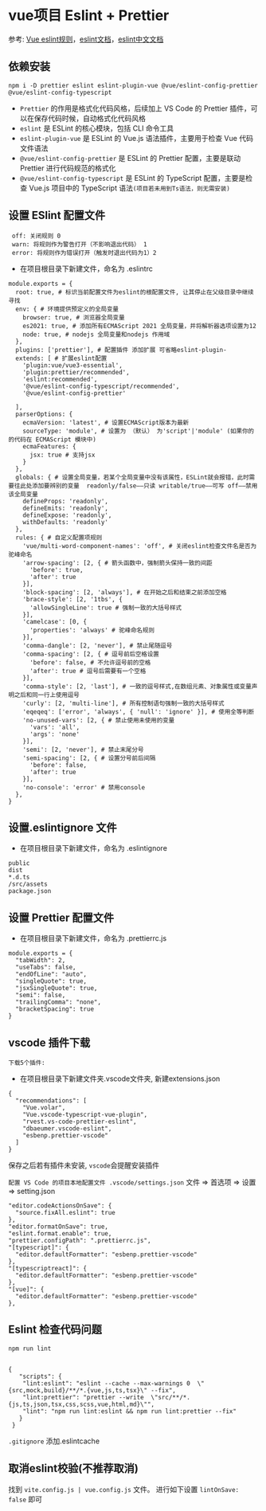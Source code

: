 # vue项目 Eslint + Prettier

参考: [Vue eslint规则](https://github.com/vuejs/eslint-config-vue)，[eslint文档](https://eslint.org/docs/latest/rules/)，[eslint中文文档](https://zh-hans.eslint.org/)

## 依赖安装

`npm i -D prettier eslint eslint-plugin-vue @vue/eslint-config-prettier @vue/eslint-config-typescript`

- `Prettier` 的作用是格式化代码风格，后续加上 VS Code 的 Prettier 插件，可以在保存代码时候，自动格式化代码风格
- `eslint` 是 ESLint 的核心模块，包括 CLI 命令工具
- `eslint-plugin-vue` 是 ESLint 的 Vue.js 语法插件，主要用于检查 Vue 代码文件语法
- `@vue/eslint-config-prettier` 是 ESLint 的 Prettier 配置，主要是联动 Prettier 进行代码规范的格式化
- `@vue/eslint-config-typescript` 是 ESLint 的 TypeScript 配置，主要是检查 Vue.js 项目中的 TypeScript 语法`(项目若未用到Ts语法，则无需安装)`

## 设置 ESlint 配置文件

``` eslint
 off: 关闭规则 0
 warn: 将规则作为警告打开（不影响退出代码） 1
 error: 将规则作为错误打开（触发时退出代码为1）2
```

- 在项目根目录下新建文件，命名为 .eslintrc

``` vue config
module.exports = {
  root: true, # 标识当前配置文件为eslint的根配置文件, 让其停止在父级目录中继续寻找
  env: { # 环境提供预定义的全局变量
    browser: true, # 浏览器全局变量
    es2021: true, # 添加所有ECMAScript 2021 全局变量，并将解析器选项设置为12
    node: true, # nodejs 全局变量和nodejs 作用域
  },
  plugins: ['prettier'], # 配置插件 添加扩展 可省略eslint-plugin-
  extends: [ # 扩展eslint配置
    'plugin:vue/vue3-essential',
    'plugin:prettier/recommended',
    'eslint:recommended',
    '@vue/eslint-config-typescript/recommended',
    '@vue/eslint-config-prettier'

  ],
  parserOptions: {
    ecmaVersion: 'latest', # 设置ECMAScript版本为最新
    sourceType: 'module', # 设置为 （默认） 为'script'|'module' (如果你的的代码在 ECMAScript 模块中)
    ecmaFeatures: {
      jsx: true # 支持jsx
    }
  },
  globals: { # 设置全局变量，若某个全局变量中没有该属性，ESLint就会报错，此时需要往此处添加要辨别的变量  readonly/false——只读 writable/true——可写 off——禁用该全局变量
    defineProps: 'readonly',
    defineEmits: 'readonly',
    defineExpose: 'readonly',
    withDefaults: 'readonly'
  },
  rules: { # 自定义配置项规则
    'vue/multi-word-component-names': 'off', # 关闭eslint检查文件名是否为驼峰命名
    'arrow-spacing': [2, { # 箭头函数中，强制箭头保持一致的间距
      'before': true, 
      'after': true
    }],
    'block-spacing': [2, 'always'], # 在开始之后和结束之前添加空格
    'brace-style': [2, '1tbs', {
      'allowSingleLine': true # 强制一致的大括号样式
    }],
    'camelcase': [0, {
      'properties': 'always' # 驼峰命名规则
    }],
    'comma-dangle': [2, 'never'], # 禁止尾随逗号
    'comma-spacing': [2, { # 逗号前后空格设置
      'before': false, # 不允许逗号前的空格
      'after': true # 逗号后需要有一个空格
    }],
    'comma-style': [2, 'last'], # 一致的逗号样式,在数组元素、对象属性或变量声明之后和同一行上使用逗号
    'curly': [2, 'multi-line'], # 所有控制语句强制一致的大括号样式
    'eqeqeq': ['error', 'always', { 'null': 'ignore' }], # 使用全等判断
    'no-unused-vars': [2, { # 禁止使用未使用的变量
      'vars': 'all',
      'args': 'none'
    }],
    'semi': [2, 'never'], # 禁止末尾分号
    'semi-spacing': [2, { # 设置分号前后间隔
      'before': false,
      'after': true
    }],
    'no-console': 'error' # 禁用console
  },
}

```

## 设置.eslintignore 文件

- 在项目根目录下新建文件，命名为 .eslintignore

```eslintignore
public
dist
*.d.ts
/src/assets
package.json
```

## 设置 Prettier 配置文件

- 在项目根目录下新建文件，命名为 .prettierrc.js

```config
module.exports = {
  "tabWidth": 2,
  "useTabs": false,
  "endOfLine": "auto",
  "singleQuote": true,
  "jsxSingleQuote": true,
  "semi": false,
  "trailingComma": "none",
  "bracketSpacing": true
}
```

## vscode 插件下载

`下载5个插件:`

<!-- - `Vue.volar` Vue 3 官方推荐的 VS Code 开发插件
- `Vue.vscode-typescript-vue-plugin` Vue 3 TypeScript 语法辅助 VS Code 插件
- `dbaeumer.vscode-eslint` ESLint 的 VS Code 插件
- `esbenp.prettier-vscode` Prettier 的 VS Code 插件
- `rvest.vs-code-prettier-eslint` ESLint 联动 Prettier 的 VS Code 插件 -->

- 在项目根目录下新建文件夹.vscode文件夹, 新建extensions.json

```vscode
{
  "recommendations": [
    "Vue.volar",
    "Vue.vscode-typescript-vue-plugin",
    "rvest.vs-code-prettier-eslint",
    "dbaeumer.vscode-eslint",
    "esbenp.prettier-vscode"
  ]
}
```

保存之后若有插件未安装, `vscode`会提醒安装插件

`配置 VS Code 的项目本地配置文件 .vscode/settings.json` 文件 => 首选项 => 设置 => setting.json

```config
"editor.codeActionsOnSave": {
  "source.fixAll.eslint": true
},
"editor.formatOnSave": true,
"eslint.format.enable": true,
"prettier.configPath": ".prettierrc.js",
"[typescript]": {
  "editor.defaultFormatter": "esbenp.prettier-vscode"
},
"[typescriptreact]": {
  "editor.defaultFormatter": "esbenp.prettier-vscode"
},
"[vue]": {
  "editor.defaultFormatter": "esbenp.prettier-vscode"
},
```

## Eslint 检查代码问题

`npm run lint`

``` script

{
   "scripts": {
    "lint:eslint": "eslint --cache --max-warnings 0  \"{src,mock,build}/**/*.{vue,js,ts,tsx}\" --fix",
    "lint:prettier": "prettier --write  \"src/**/*.{js,ts,json,tsx,css,scss,vue,html,md}\"",
    "lint": "npm run lint:eslint && npm run lint:prettier --fix"
   }
 }

```

`.gitignore` 添加.eslintcache

## 取消eslint校验(不推荐取消)

找到 `vite.config.js | vue.config.js` 文件。 进行如下设置 `lintOnSave: false` 即可
